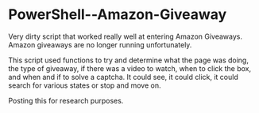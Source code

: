 # PowerShell--Amazon-Giveaway
Very dirty script that worked really well at entering Amazon Giveaways. Amazon giveaways are no longer running unfortunately.

This script used functions to try and determine what the page was doing, the type of giveaway, if there was a video to watch, when to click the box, and when and if to solve a captcha. It could see, it could click, it could search for various states or stop and move on.

Posting this for research purposes.
